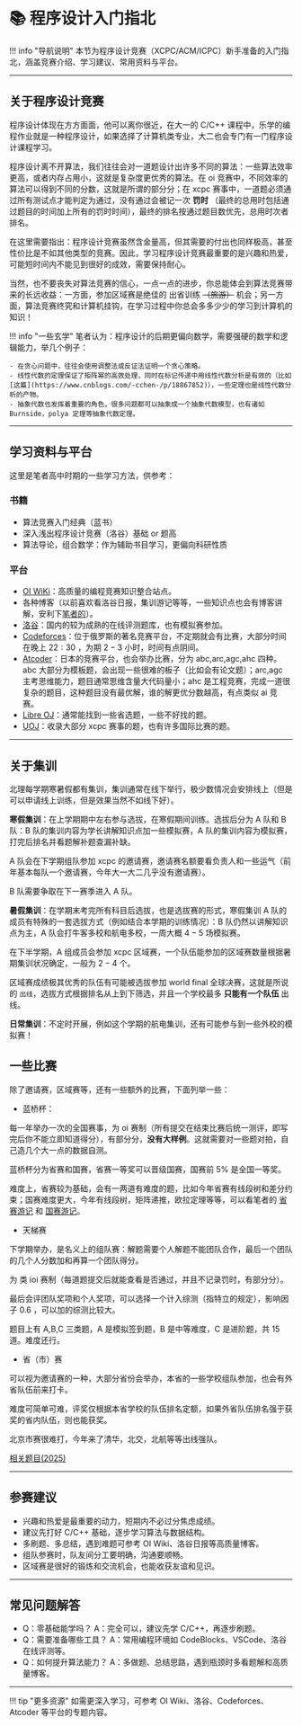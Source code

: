 # 📚 程序设计入门指北

!!! info "导航说明"
本节为程序设计竞赛（XCPC/ACM/ICPC）新手准备的入门指北，涵盖竞赛介绍、学习建议、常用资料与平台。

---

## 关于程序设计竞赛

程序设计体现在方方面面，他可以离你很近，在大一的 C/C++ 课程中，乐学的编程作业就是一种程序设计，如果选择了计算机类专业，大二也会专门有一门程序设计课程学习。

程序设计离不开算法，我们往往会对一道题设计出许多不同的算法：一些算法效率更高，或者内存占用小，这就是复杂度更优秀的算法。在 oi 竞赛中，不同效率的算法可以得到不同的分数，这就是所谓的部分分；在 xcpc 赛事中，一道题必须通过所有测试点才能判定为通过，没有通过会被记一次 **罚时** （最终的总用时包括通过题目的时间加上所有的罚时时间），最终的排名按通过题目数优先，总用时次者排名。

在这里需要指出：程序设计竞赛虽然含金量高，但其需要的付出也同样极高，甚至性价比是不如其他类型的竞赛。因此，学习程序设计竞赛最重要的是兴趣和热爱，可能短时间内不能见到很好的成效，需要保持耐心。

当然，也不要丧失对算法竞赛的信心，一点一点的进步，你总能体会到算法竞赛带来的长远收益：一方面，参加区域赛是绝佳的 出省训练 ~~（旅游）~~ 机会；另一方面，算法竞赛终究和计算机挂钩，在学习过程中你总会多多少少的学习到计算机的知识！

!!! info "一些玄学"
笔者认为：程序设计的后期更偏向数学，需要强硬的数学和逻辑能力，举几个例子：

    - 在贪心问题中，往往会使用调整法或反证法证明一个贪心策略。
    - 线性代数的定理保证了矩阵幂的高效处理，同时在标记传递中用线性代数分析是有效的（比如 [这篇](https://www.cnblogs.com/-cchen-/p/18867852)），一些定理也是线性代数分析的产物。
    - 抽象代数也发挥着重要的角色，很多问题都可以抽象成一个抽象代数模型，也有诸如 Burnside，polya 定理等抽象代数定理。

---

## 学习资料与平台

这里是笔者高中时期的一些学习方法，供参考：

### 书籍

- 算法竞赛入门经典（蓝书）
- 深入浅出程序设计竞赛（洛谷）基础 or 题高
- 算法导论，组合数学：作为辅助书目学习，更偏向科研性质

### 平台

- [OI WiKi](https://oi-wiki.org/)：高质量的编程竞赛知识整合站点。
- 各种博客（以前喜欢看洛谷日报，集训游记等等，一些知识点也会有博客讲解，安利下[笔者的](https://www.cnblogs.com/-cchen-)）。
- [洛谷](https://www.luogu.com.cn/)：国内的较为成熟的在线评测题库，也有模拟赛参加。
- [Codeforces](https://codeforces.com/)：位于俄罗斯的著名竞赛平台，不定期就会有比赛，大部分时间在晚上 $22:30$ ，为期 $2-3$ 小时，时间有点阴间。
- [Atcoder](https://atcoder.jp/)：日本的竞赛平台，也会举办比赛，分为 abc,arc,agc,ahc 四种。abc 大部分为模板题，会出现一些很难的板子（比如会有论文题）；arc,agc 主考思维能力，题目通常思维含量大代码量小；ahc 是工程竞赛，完成一道很复杂的题目，这种题目没有最优解，谁的解更优分数越高，有点类似 ai 竞赛。
- [Libre OJ](https://loj.ac/)：通常能找到一些省选题，一些不好找的题。
- [UOJ](https://uoj.ac/)：收录大部分 xcpc 赛事的题，也有许多国际比赛的题。

---

## 关于集训

北理每学期寒暑假都有集训，集训通常在线下举行，极少数情况会安排线上（但是可以申请线上训练，但是效果当然不如线下好）。

**寒假集训**：在上学期期中左右参与选拔，在寒假期间训练。选拔后分为 A 队和 B 队：B 队的集训内容为学长讲解知识点加一些模拟赛，A 队的集训内容为模拟赛，打完后排名并看题解补题查漏补缺。

A 队会在下学期组队参加 xcpc 的邀请赛，邀请赛名额要看负责人和一些运气（前年基本每队一个邀请赛，今年大一大二几乎没有邀请赛）。

B 队需要争取在下一赛季进入 A 队。

**暑假集训**：在学期末考完所有科目后选拔，也是选拔赛的形式，寒假集训 A 队的成员有特殊的一套选拔方式（例如结合本学期的训练情况）：B 队仍然以讲解知识点为主，A 队会打牛客多校和航电多校，一周大概 $4-5$ 场模拟赛。

在下半学期，A 组成员会参加 xcpc 区域赛，一个队伍能参加的区域赛数量根据暑期集训状况确定，一般为 $2-4$ 个。

区域赛成绩极其优秀的队伍有可能被选拔参加 world final 全球决赛，这就是所说的 `出线`，选拔方式根据排名从上到下筛选，并且一个学校最多 **只能有一个队伍** 出线。

**日常集训**：不定时开展，例如这个学期的航电集训，还有可能参与到一些外校的模拟赛！

## 一些比赛

除了邀请赛，区域赛等，还有一些额外的比赛，下面列举一些：

- 蓝桥杯：

每一年举办一次的全国赛事，为 oi 赛制（所有提交在结束比赛后统一测评，即写完后你不能立即知道得分），有部分分，**没有大样例**。这就需要对一些题对拍，自己造几个大一点的数据自测。

蓝桥杯分为省赛和国赛，省赛一等奖可以晋级国赛，国赛前 $5\%$ 是全国一等奖。

难度上，省赛较为基础，会有一两道有难度的题，比如今年省赛有线段树和差分约束；国赛难度更大，今年有线段树，矩阵递推，欧拉定理等等，可以看笔者的 [省赛游记](https://www.luogu.com.cn/article/64vz1zam) 和 [国赛游记](https://www.cnblogs.com/-cchen-/p/18929541)。

- 天梯赛

下学期举办，是名义上的组队赛：解题需要个人解题不能团队合作，最后一个团队的几个人分数加和再算一个团队得分。

为 类 ioi 赛制（每道题提交后就能查看是否通过，并且不记录罚时，有部分分）。

最后会评团队奖项和个人奖项，可以选择一个计入综测（指特立的规定），影响因子 $0.6$ ，可以加的综测比较大。

题目上有 A,B,C 三类题，A 是模拟签到题，B 是中等难度，C 是进阶题，共 $15$ 道。难度还行。

- 省（市）赛

可以视为邀请赛的一种，大部分省份会举办，本省的一些学校组队参加，也会有外省队伍前来打卡。

难度可简单可难，评奖仅根据本省学校的队伍排名定额，如果外省队伍排名强于获奖的省内队伍，则也能获奖。

北京市赛很难打，今年来了清华，北交，北航等等出线强队。

[相关题目(2025)](https://codeforces.com/gym/105851/)

---

## 参赛建议

- 兴趣和热爱是最重要的动力，短期内不必过分焦虑成绩。
- 建议先打好 C/C++ 基础，逐步学习算法与数据结构。
- 多刷题、多总结，遇到难题可参考 OI Wiki、洛谷日报等高质量博客。
- 组队参赛时，队友间分工要明确，沟通要顺畅。
- 区域赛是很好的锻炼和交流机会，也能收获友谊和见识。

---

## 常见问题解答

- Q：零基础能学吗？
  A：完全可以，建议先学 C/C++，再逐步刷题。
- Q：需要准备哪些工具？
  A：常用编程环境如 CodeBlocks、VSCode、洛谷在线评测等。
- Q：如何提升算法能力？
  A：多做题、总结思路，遇到瓶颈时多看题解和高质量博客。

---

!!! tip "更多资源"
如需更深入学习，可参考 OI Wiki、洛谷、Codeforces、Atcoder 等平台的专题内容。
